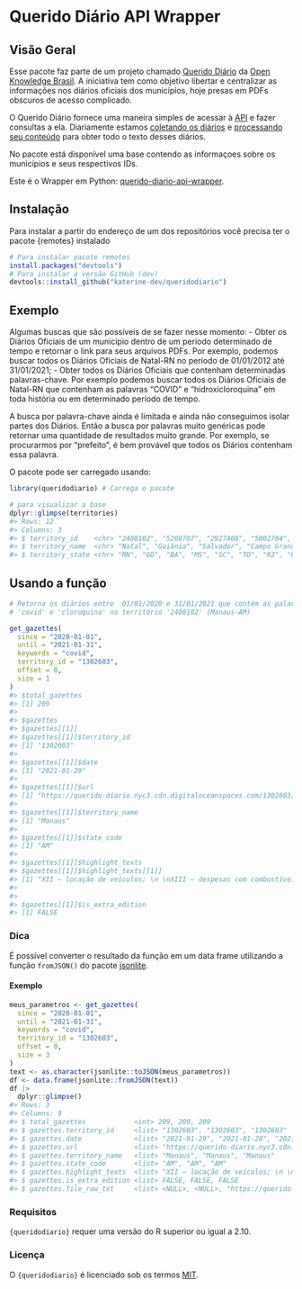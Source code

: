 
<!-- README.md is generated from README.Rmd. Please edit that file -->

# Querido Diário API Wrapper

## Visão Geral

Esse pacote faz parte de um projeto chamado [Querido
Diário](https://queridodiario.ok.org.br/) da [Open Knowledge
Brasil](https://www.ok.org.br/). A iniciativa tem como objetivo libertar
e centralizar as informações nos diários oficiais dos municípios, hoje
presas em PDFs obscuros de acesso complicado.

O Querido Diário fornece uma maneira simples de acessar à
[API](https://github.com/okfn-brasil/querido-diario-api) e fazer
consultas a ela. Diariamente estamos [coletando os
diários](https://github.com/okfn-brasil/querido-diario) e [processando
seu conteúdo](https://github.com/okfn-brasil/querido-diario-toolbox)
para obter todo o texto desses diários.

No pacote está disponível uma base contendo as informaçoes sobre os
municípios e seus respectivos IDs.

Este é o Wrapper em Python:
[querido-diario-api-wrapper](https://github.com/rennerocha/querido-diario-api-wrapper).

## Instalação

Para instalar a partir do endereço de um dos repositórios você precisa
ter o pacote {remotes} instalado

``` r
# Para instalar pacote remotes
install.packages("devtools")
# Para instalar a versão GitHub (dev)
devtools::install_github("katerine-dev/queridodiario")
```

## Exemplo

Algumas buscas que são possíveis de se fazer nesse momento: - Obter os
Diários Oficiais de um município dentro de um período determinado de
tempo e retornar o link para seus arquivos PDFs. Por exemplo, podemos
buscar todos os Diários Oficiais de Natal-RN no período de 01/01/2012
até 31/01/2021; - Obter todos os Diários Oficiais que contenham
determinadas palavras-chave. Por exemplo podemos buscar todos os Diários
Oficiais de Natal-RN que contenham as palavras “COVID” e
“hidroxicloroquina” em toda história ou em determinado período de tempo.

A busca por palavra-chave ainda é limitada e ainda não conseguimos
isolar partes dos Diários. Então a busca por palavras muito genéricas
pode retornar uma quantidade de resultados muito grande. Por exemplo, se
procurarmos por “prefeito”, é bem provável que todos os Diários
contenham essa palavra.

O pacote pode ser carregado usando:

``` r
library(queridodiario) # Carrega o pacote
```

``` r
# para visualizar a base 
dplyr::glimpse(territories)
#> Rows: 12
#> Columns: 3
#> $ territory_id    <chr> "2408102", "5208707", "2927408", "5002704", "4205407",…
#> $ territory_name  <chr> "Natal", "Goiânia", "Salvador", "Campo Grande", "Flori…
#> $ territory_state <chr> "RN", "GO", "BA", "MS", "SC", "TO", "RJ", "PB", "PI", …
```

## Usando a função

``` r
# Retorna os diários entre  01/01/2020 e 31/01/2021 que contém as palavras 
# 'covid' e 'cloroquina' no território '2408102' (Manaus-AM)

get_gazettes(
  since = "2020-01-01",
  until = "2021-01-31",
  keywords = "covid",
  territory_id = "1302603",
  offset = 0,
  size = 1
)
#> $total_gazettes
#> [1] 209
#> 
#> $gazettes
#> $gazettes[[1]]
#> $gazettes[[1]]$territory_id
#> [1] "1302603"
#> 
#> $gazettes[[1]]$date
#> [1] "2021-01-29"
#> 
#> $gazettes[[1]]$url
#> [1] "https://querido-diario.nyc3.cdn.digitaloceanspaces.com/1302603/2021-01-29/9b508c7972d2c804ca776a8b0488d9ff34400244.pdf"
#> 
#> $gazettes[[1]]$territory_name
#> [1] "Manaus"
#> 
#> $gazettes[[1]]$state_code
#> [1] "AM"
#> 
#> $gazettes[[1]]$highlight_texts
#> $gazettes[[1]]$highlight_texts[[1]]
#> [1] "XII – locação de veículos; \n \nXIII – despesas com combustíveis; \n \nXIV – saldo contratual das obras públicas; \n \nXV – despesas decorrentes de combate à Covid"
#> 
#> 
#> $gazettes[[1]]$is_extra_edition
#> [1] FALSE
```

### Dica

É possível converter o resultado da função em um data frame utilizando a
função `fromJSON()` do pacote
[jsonlite](https://cran.r-project.org/web/packages/jsonlite/jsonlite.pdf).

#### Exemplo

``` r
meus_parametros <- get_gazettes(
  since = "2020-01-01",
  until = "2021-01-31",
  keywords = "covid",
  territory_id = "1302603",
  offset = 0,
  size = 3
)
text <- as.character(jsonlite::toJSON(meus_parametros))
df <- data.frame(jsonlite::fromJSON(text))
df |>
  dplyr::glimpse()
#> Rows: 3
#> Columns: 9
#> $ total_gazettes            <int> 209, 209, 209
#> $ gazettes.territory_id     <list> "1302603", "1302603", "1302603"
#> $ gazettes.date             <list> "2021-01-29", "2021-01-28", "2021-01-26"
#> $ gazettes.url              <list> "https://querido-diario.nyc3.cdn.digitalocea…
#> $ gazettes.territory_name   <list> "Manaus", "Manaus", "Manaus"
#> $ gazettes.state_code       <list> "AM", "AM", "AM"
#> $ gazettes.highlight_texts  <list> "XII – locação de veículos; \n \nXIII – des…
#> $ gazettes.is_extra_edition <list> FALSE, FALSE, FALSE
#> $ gazettes.file_raw_txt     <list> <NULL>, <NULL>, "https://querido-diario.nyc…
```

### Requisitos

`{queridodiario}` requer uma versão do R superior ou igual a 2.10.

### Licença

O `{queridodiario}` é licenciado sob os termos
[MIT](https://github.com/katerine-dev/queridodiario/blob/master/LICENSE.md).
